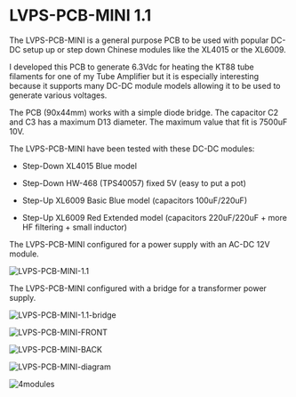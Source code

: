 # LVPS-PCB-MINI 1.1

The LVPS-PCB-MINI is a general purpose PCB to be used with popular DC-DC setup up or step down Chinese modules like the XL4015 or the XL6009.

I developed this PCB to generate 6.3Vdc for heating the KT88 tube filaments for one of my Tube Amplifier but it is especially interesting because it supports many DC-DC module models allowing it to be used to generate various voltages.

The PCB (90x44mm) works with a simple diode bridge. The capacitor C2 and C3 has a maximum D13 diameter. The maximum value that fit is 7500uF 10V.

The LVPS-PCB-MINI have been tested with these DC-DC modules:

- Step-Down XL4015 Blue model 

- Step-Down HW-468 (TPS40057) fixed 5V (easy to put a pot)

- Step-Up XL6009 Basic Blue model (capacitors 100uF/220uF)

- Step-Up XL6009 Red Extended model (capacitors 220uF/220uF + more HF filtering + small inductor)



The LVPS-PCB-MINI configured for a power supply with an AC-DC 12V module.

![LVPS-PCB-MINI-1.1](https://github.com/user-attachments/assets/c3590d54-d4db-4d16-9008-38e24531d1f2)

The LVPS-PCB-MINI configured with a bridge for a transformer power supply.

![LVPS-PCB-MINI-1.1-bridge](https://github.com/user-attachments/assets/5e847c7f-9b43-4487-abdf-37c864737952)

![LVPS-PCB-MINI-FRONT](https://github.com/user-attachments/assets/04619e36-bd6c-48b6-9638-de155ccc3d29)

![LVPS-PCB-MINI-BACK](https://github.com/user-attachments/assets/a1cb2cf8-ad95-4d5f-85cb-4bb3a2d753ea)

![LVPS-PCB-MINI-diagram](https://github.com/user-attachments/assets/c41f34e6-40ec-44bb-9365-592ee7e04940)

![4modules](https://github.com/user-attachments/assets/abdd8132-f1ae-4a49-bdf0-24c03094e017)